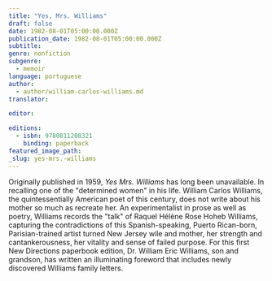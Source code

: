 ```yaml
---
title: "Yes, Mrs. Williams"
draft: false
date: 1982-08-01T05:00:00.000Z
publication_date: 1982-08-01T05:00:00.000Z
subtitle:
genre: nonfiction
subgenre:
  - memoir
language: portuguese
author:
  - author/william-carlos-williams.md
translator:

editor:

editions:
  - isbn: 9780811208321
    binding: paperback
featured_image_path:
_slug: yes-mrs.-williams
---
```


Originally published in 1959, _Yes Mrs. Williams_ has long been unavailable. In recalling one of the "determined women" in his life. William Carlos Williams, the quintessentially American poet of this century, does not write about his mother so much as recreate her. An experimentalist in prose as well as poetry, Williams records the "talk" of Raquel Hélène Rose Hoheb Williams, capturing the contradictions of this Spanish-speaking, Puerto Rican-born, Parisian-trained artist turned New Jersey wile and mother, her strength and cantankerousness, her vitality and sense of failed purpose. For this first New Directions paperbook edition, Dr. William Eric Williams, son and grandson, has written an illuminating foreword that includes newly discovered Williams family letters.

